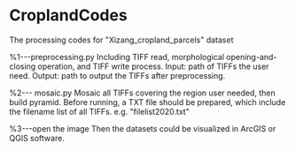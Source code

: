 # CroplandCodes
The processing codes for "Xizang_cropland_parcels" dataset

%1---preprocessing.py
Including TIFF read, morphological opening-and-closing operation, and TIFF write process.
Input: path of TIFFs the user need.
Output: path to output the TIFFs after preprocessing. 

%2--- mosaic.py
Mosaic all TIFFs covering the region user needed, then build pyramid.
Before running, a TXT file should be prepared, which include the filename list of all TIFFs. e.g. "filelist2020.txt"

%3---open the image 
Then the datasets could be visualized in ArcGIS or QGIS software.
